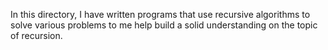 In this directory, I have written programs that use recursive algorithms to solve various problems to me help build a solid understanding on the topic of recursion.
